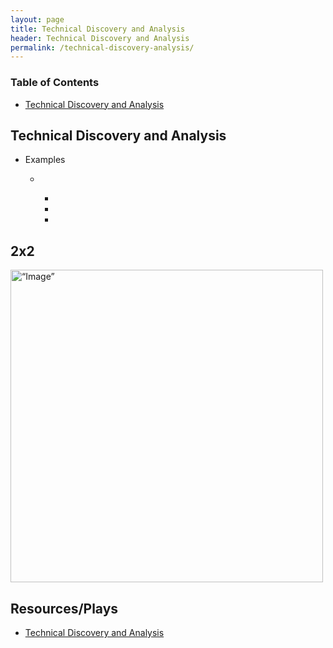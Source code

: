 ```yaml
---
layout: page
title: Technical Discovery and Analysis
header: Technical Discovery and Analysis
permalink: /technical-discovery-analysis/
---
```

<div class="row">
 <div class="col-md-3">
    <div class="toc">
    <h3>Table of Contents</h3>
    <ul>
    <li><a href=“#technicaldiscoveryanalysis”>Technical Discovery and Analysis</a></li>
    </ul>
    </div> 
  </div>
  
<div class="col-md-6">
<h2 class=“technicaldiscoveryanalysis” id="technicaldiscoveryanalysis">Technical Discovery and Analysis</h2>
<ul>
    <li>Examples</li>
    <ul>
    <li></li>
      <ul>
      <li></li>
      <li></li>
      <li></li>
      </ul>
    </ul>
</ul>
      
  <h2 class="twobytwo" id="twobytwo">2x2</h2>
  <img src="../images/StrategicObjectives2x2.png" alt=“Image” width="500"/>

</div>

<div class="col-md-3">
<div class="sideLinks">
    <h2>Resources/Plays</h2>
    <ul>
    <li><a href="{{ site.baseurl }}/technical-discovery-analysis">Technical Discovery and Analysis</a></li>
    </ul>
    </div>
</div>
 
</div>
